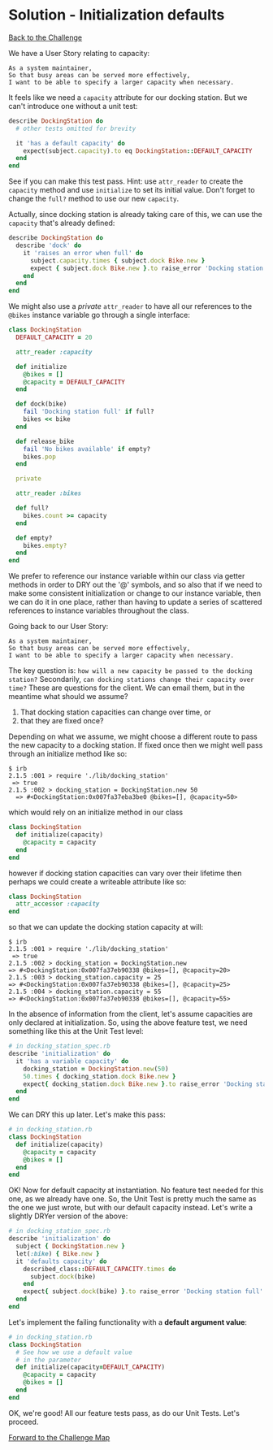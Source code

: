# Solution - Initialization defaults

[Back to the Challenge](../17_initialization_defaults.md)

We have a User Story relating to capacity:

```
As a system maintainer,
So that busy areas can be served more effectively,
I want to be able to specify a larger capacity when necessary.
```

It feels like we need a `capacity` attribute for our docking station.  But we can't introduce one without a unit test:

```ruby
describe DockingStation do
  # other tests omitted for brevity

  it 'has a default capacity' do
    expect(subject.capacity).to eq DockingStation::DEFAULT_CAPACITY
  end
end
```

See if you can make this test pass.  Hint: use `attr_reader` to create the `capacity` method and use `initialize` to set its initial value.  Don't forget to change the `full?` method to use our new `capacity`.

Actually, since docking station is already taking care of this, we can use the `capacity` that's already defined:

```ruby
describe DockingStation do
  describe 'dock' do
    it 'raises an error when full' do
      subject.capacity.times { subject.dock Bike.new }
      expect { subject.dock Bike.new }.to raise_error 'Docking station full'
    end
  end
end
```

We might also use a _private_ `attr_reader` to have all our references to the `@bikes` instance variable go through a single interface:

```ruby
class DockingStation
  DEFAULT_CAPACITY = 20

  attr_reader :capacity

  def initialize
    @bikes = []
    @capacity = DEFAULT_CAPACITY
  end

  def dock(bike)
    fail 'Docking station full' if full?
    bikes << bike
  end

  def release_bike
    fail 'No bikes available' if empty?
    bikes.pop
  end

  private

  attr_reader :bikes

  def full?
    bikes.count >= capacity
  end

  def empty?
    bikes.empty?
  end
end
```

We prefer to reference our instance variable within our class via getter methods in order to DRY out the '@' symbols, and so also that if we need to make some consistent initialization or change to our instance variable, then we can do it in one place, rather than having to update a series of scattered references to instance variables throughout the class.

Going back to our User Story:

```
As a system maintainer,
So that busy areas can be served more effectively,
I want to be able to specify a larger capacity when necessary.
```

The key question is: `how will a new capacity be passed to the docking station?` Secondarily, `can docking stations change their capacity over time?`  These are questions for the client. We can email them, but in the meantime what should we assume?  

1. That docking station capacities can change over time, or 
2. that they are fixed once?  

Depending on what we assume, we might choose a different route to pass the new capacity to a docking station.  If fixed once then we might well pass through an initialize method like so:

```
$ irb
2.1.5 :001 > require './lib/docking_station'
 => true
2.1.5 :002 > docking_station = DockingStation.new 50
  => #<DockingStation:0x007fa37eba3be0 @bikes=[], @capacity=50>
```

which would rely on an initialize method in our class

```ruby
class DockingStation
  def initialize(capacity)
    @capacity = capacity
  end
end
```

however if docking station capacities can vary over their lifetime then perhaps we could create a writeable attribute like so:

```ruby
class DockingStation
  attr_accessor :capacity
end
```

so that we can update the docking station capacity at will:

```
$ irb
2.1.5 :001 > require './lib/docking_station'
 => true
2.1.5 :002 > docking_station = DockingStation.new
=> #<DockingStation:0x007fa37eb90338 @bikes=[], @capacity=20>
2.1.5 :003 > docking_station.capacity = 25
=> #<DockingStation:0x007fa37eb90338 @bikes=[], @capacity=25>
2.1.5 :004 > docking_station.capacity = 55
=> #<DockingStation:0x007fa37eb90338 @bikes=[], @capacity=55>
```

In the absence of information from the client, let's assume capacities are only declared at initialization. So, using the above feature test, we need something like this at the Unit Test level:

```ruby
# in docking_station_spec.rb
describe 'initialization' do
  it 'has a variable capacity' do
    docking_station = DockingStation.new(50)
    50.times { docking_station.dock Bike.new }
    expect{ docking_station.dock Bike.new }.to raise_error 'Docking station full'
  end
end
```

We can DRY this up later. Let's make this pass:

```ruby
# in docking_station.rb
class DockingStation
  def initialize(capacity)
    @capacity = capacity
    @bikes = []
  end
end
```

OK! Now for default capacity at instantiation. No feature test needed for this one, as we already have one. So, the Unit Test is pretty much the same as the one we just wrote, but with our default capacity instead. Let's write a slightly DRYer version of the above:

```ruby
# in docking_station_spec.rb
describe 'initialization' do
  subject { DockingStation.new }
  let(:bike) { Bike.new }
  it 'defaults capacity' do
    described_class::DEFAULT_CAPACITY.times do
      subject.dock(bike)
    end
    expect{ subject.dock(bike) }.to raise_error 'Docking station full'
  end
end
```

Let's implement the failing functionality with a **default argument value**:

```ruby
# in docking_station.rb
class DockingStation
  # See how we use a default value 
  # in the parameter
  def initialize(capacity=DEFAULT_CAPACITY)
    @capacity = capacity
    @bikes = []
  end
end
```

OK, we're good! All our feature tests pass, as do our Unit Tests. Let's proceed.

[Forward to the Challenge Map](../0_challenge_map.md)